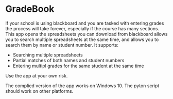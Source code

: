 # GradeBook
If your school is using blackboard and you are tasked with entering grades the process will take forever, especially if the course has many sections. This app opens the spreadsheets you can download from blackboard allows you to search multiple spreadsheets at the same time, and allows you to search them by name or student number. It supports:

- Searching multiple spreadsheets 
- Partial matches of both names and student numbers
- Entering multipl grades for the same student at the same time 

Use the app at your own risk.

The complied version of the app works on Windows 10. The pyton script should work on other platforms. 
